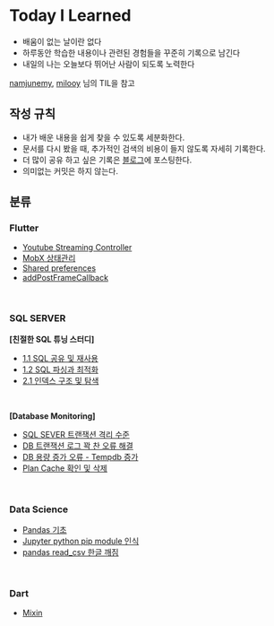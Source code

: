 # Today I Learned

- 배움이 없는 날이란 없다
- 하루동안 학습한 내용이나 관련된 경험들을 꾸준히 기록으로 남긴다
- 내일의 나는 오늘보다 뛰어난 사람이 되도록 노력한다

[namjunemy]( https://github.com/namjunemy/TIL), [milooy](https://github.com/milooy/TIL) 님의 TIL을 참고



## 작성 규칙

- 내가 배운 내용을 쉽게 찾을 수 있도록 세분화한다.
- 문서를 다시 봤을 때, 추가적인 검색의 비용이 들지 않도록 자세히 기록한다.
- 더 많이 공유 하고 싶은 기록은 [블로그](https://omty.tistory.com/)에 포스팅한다.
- 의미없는 커밋은 하지 않는다.



## 분류

### Flutter

- [Youtube Streaming Controller](https://github.com/Omtye/TIL/blob/main/Flutter/Youtube%20Streaming.md)
- [MobX 상태관리](https://github.com/Omtye/TIL/blob/main/Flutter/Mobx%20%EC%83%81%ED%83%9C%EA%B4%80%EB%A6%AC.md)
- [Shared preferences](https://github.com/Omtye/TIL/blob/main/Flutter/Shared%20Preferences.md)
- [addPostFrameCallback](https://github.com/Omtye/TIL/blob/main/Flutter/addPostFrameCallback.md)

<br>

### SQL SERVER

**[친절한 SQL 튜닝 스터디]**
- [1.1 SQL 공유 및 재사용](https://github.com/Omtye/TIL/blob/main/SQL%20SERVER/%EC%B9%9C%EC%A0%88%ED%95%9C%20%20SQL%20%ED%8A%9C%EB%8B%9D%20%EC%8A%A4%ED%84%B0%EB%94%94/1%EC%9E%A5%20SQL%20%EC%B2%98%EB%A6%AC%20%EA%B3%BC%EC%A0%95%EA%B3%BC%20IO/SQL%20%EA%B3%B5%EC%9C%A0%20%EB%B0%8F%20%EC%9E%AC%EC%82%AC%EC%9A%A9.md)
- [1.2 SQL 파싱과 최적화](https://github.com/Omtye/TIL/blob/main/SQL%20SERVER/%EC%B9%9C%EC%A0%88%ED%95%9C%20%20SQL%20%ED%8A%9C%EB%8B%9D%20%EC%8A%A4%ED%84%B0%EB%94%94/1%EC%9E%A5%20SQL%20%EC%B2%98%EB%A6%AC%20%EA%B3%BC%EC%A0%95%EA%B3%BC%20IO/SQL%20%ED%8C%8C%EC%8B%B1%EA%B3%BC%20%EC%B5%9C%EC%A0%81%ED%99%94.md)
- [2.1 인덱스 구조 및 탐색](https://github.com/Omtye/TIL/blob/main/SQL%20SERVER/%EC%B9%9C%EC%A0%88%ED%95%9C%20%20SQL%20%ED%8A%9C%EB%8B%9D%20%EC%8A%A4%ED%84%B0%EB%94%94/2%EC%9E%A5%20%EC%9D%B8%EB%8D%B1%EC%8A%A4%20%EA%B8%B0%EB%B3%B8/%EC%9D%B8%EB%8D%B1%EC%8A%A4%20%EA%B5%AC%EC%A1%B0%20%EB%B0%8F%20%ED%83%90%EC%83%89.md)

<br>

**[Database Monitoring]**

- [SQL SEVER 트랜잭션 격리 수준](https://github.com/Omtye/TIL/blob/main/SQL%20SERVER/SQL%20SEVER%20%ED%8A%B8%EB%9E%9C%EC%9E%AD%EC%85%98%20%EA%B2%A9%EB%A6%AC%20%EC%88%98%EC%A4%80.md)
- [DB 트랜잭션 로그 꽉 찬 오류 해결](https://github.com/Omtye/TIL/blob/main/SQL%20SERVER/DB%20%ED%8A%B8%EB%9E%9C%EC%9E%AD%EC%85%98%20%EB%A1%9C%EA%B7%B8%20%EA%BD%89%20%EC%B0%AC%20%EC%98%A4%EB%A5%98%20%ED%95%B4%EA%B2%B0.md)
- [DB 용량 증가 오류 - Tempdb 증가](https://github.com/Omtye/TIL/blob/main/SQL%20SERVER/DB%20%EC%9A%A9%EB%9F%89%20%EC%A6%9D%EA%B0%80%20%EC%98%A4%EB%A5%98%20-%20Tempdb%20%EC%A6%9D%EA%B0%80.md)
- [Plan Cache 확인 및 삭제](https://github.com/Omtye/TIL/blob/main/SQL%20SERVER/Plan%20Cache%20%ED%99%95%EC%9D%B8%20%EB%B0%8F%20%EC%82%AD%EC%A0%9C.md)

<br>

### Data Science
- [Pandas 기초](https://github.com/Omtye/TIL/blob/main/Data%20Science/Pandas.md)
- [Jupyter python pip module 인식](https://github.com/Omtye/TIL/blob/main/Data%20Science/Jupyter%20python%20pip%20module%20%EC%9D%B8%EC%8B%9D.md)
- [pandas read_csv 한글 깨짐](https://github.com/Omtye/TIL/blob/main/Data%20Science/pandas%20read_csv%20%ED%95%9C%EA%B8%80%20%EA%B9%A8%EC%A7%90.md)

<br>

### Dart
- [Mixin](https://github.com/Omtye/TIL/blob/main/Dart/MixIn.md)

